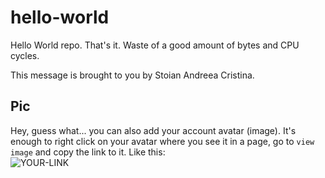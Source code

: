 # hello-world

Hello World repo. That's it. Waste of a good amount of bytes and CPU cycles.

This message is brought to you by Stoian Andreea Cristina.

## Pic

Hey, guess what... you can also add your account avatar (image). It's enough to right click on your avatar where you see it in a page, go to `view image` and copy the link to it.
Like this:  
![YOUR-LINK](https://avatars2.githubusercontent.com/u/61582069?s=460&u=2c9e9597de6e820f1a063cdcd4f9c99e46f79fe7&v=4)
